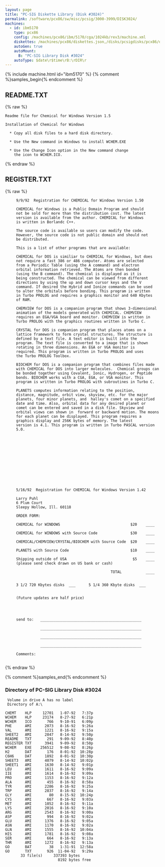 ```yaml
---
layout: page
title: "PC-SIG Diskette Library (Disk #3024)"
permalink: /software/pcx86/sw/misc/pcsig/3000-3999/DISK3024/
machines:
  - id: ibm5170
    type: pcx86
    config: /machines/pcx86/ibm/5170/cga/1024kb/rev3/machine.xml
    diskettes: /machines/pcx86/diskettes.json,/disks/pcsigdisks/pcx86/diskettes.json
    autoGen: true
    autoMount:
      B: "PC-SIG Library Disk #3024"
    autoType: $date\r$time\rB:\rDIR\r
---
```


{% include machine.html id="ibm5170" %}
{% comment %}samples_begin{% endcomment %}

## README.TXT

{% raw %}
```
Readme file for Chemical for Windows Version 1.5
 
Installation of Chemical for Windows

  * Copy all disk files to a hard disk directory.

  * Use the New command in Windows to install WCHEM.EXE

  * Use the Change Icon option in the New command change
    the icon to WCHEM.ICO.
```
{% endraw %}

## REGISTER.TXT

{% raw %}
```
     9/9/92  Registration for CHEMICAL for Windows Version 1.50

     CHEMICAL for Windows is a Public Domain Program and should  
     not be sold for more than the distribution cost. The latest 
     version is available from the author. CHEMICAL for Windows 
     is written in Borlandc C++.

     The source code is available so users can modify the code.
     However, the source code is not public domain and should not
     be distributed.  
     
     This is a list of other programs that are available:

     CHEMICAL for DOS is similiar to CHEMICAL for Windows, but does
     not require a fast 386 or 486 computer. Atoms are selected
     from a Periodic Table (using the A command) and electron
     orbital information retrieved. The Atoms are then bonded
     (using the B command). The chemical is displayed as it is
     being constructed. The chemical can be viewed from different
     directions by using the up and down cursor keys and the V
     command. If desired the Hybrid and Ionize commands can be used
     to alter the orbitals before bonding. This program is written
     in Turbo PROLOG and requires a graphics monitor and 640 Kbytes 
     of RAM.
  
     CHEMVIEW for DOS is a companion program that shows 3-dimensional
     animation of the models generated with CHEMICAL. CHEMVIEW
     requires an EGA/VGA board and monitor. CHEMVIEW is written in
     Turbo PROLOG with the graphics routines written in Turbo C.
    
     CRYSTAL for DOS is companion program that places atoms on a
     lattice framework to form crystal structures. The structure is
     defined by a text file. A text editor is built into the
     program. The text file is converted to a image that is shown
     rotating in three dimensions. An EGA or VGA monitor is
     required. This program is written in Turbo PROLOG and uses
     the Turbo PROLOG Toolbox.
     
     BIOCHEM for DOS is a companion program that combines files made
     with CHEMICAL for DOS into larger molecules.  Chemical groups can
     be bonded together using Covalent, Ionic, Hydrogen, or Peptide
     bonds. BIOCHEM works with a CGA, EGA, or VGA monitor. This 
     program is written in Turbo PROLOG with subroutines in Turbo C.

     PLANETS computes information relating to the position,
     distance, magnitude, orbit view, skyview, etc. for the major
     planets, four minor planets, and  halley's comet on a specified
     date and time. Also, orbital data for any desired planet or
     comet can be entered and saved in a disk file. Skyview and
     orbital views can shown in  forward or backward motion. The moons
     for each planet can be displayed. This program requires a
     graphics display and 256K bytes of memory. The latest
     version is 4.1. This program is written in Turbo PASCAL version 
     5.0.













     5/16/92  Registration for CHEMICAL for Windows Version 1.42

     Larry Puhl
     6 Plum Court
     Sleepy Hollow, Ill. 60118

     ORDER FORM:

     CHEMICAL for WINDOWS                                $20    ____

     CHEMICAL for WINDOWS with Source Code               $30    ____

     CHEMICAL/CHEMVIEW/CRYSTAL/BIOCHEM with Source Code  $20    ____

     PLANETS with Source Code                            $10    ____

     Shipping outside of USA                              $5    ____
     (please send check drawn on US bank or cash)

                                                TOTAL           ____


     3 1/2 720 Kbytes disks  ___      5 1/4 360 Kbyte disks  ___
  

     (Future updates are half price)


 

     send to:   ______________________________________________

                ______________________________________________

                ______________________________________________

                ______________________________________________

     Comments:
   
```
{% endraw %}

{% comment %}samples_end{% endcomment %}

### Directory of PC-SIG Library Disk #3024

     Volume in drive A has no label
     Directory of A:\

    CHEMT    HLP     12701   1-07-92   7:37p
    WCHEM    HLP     23174   8-27-92   6:21p
    WCHEM    ICO       766   9-10-91   6:09p
    PHE      AMI      2073   8-16-92   9:26a
    VAL      AMI      1221   8-16-92   9:15a
    SHEET2   AMI      2847   8-14-92   9:50p
    README   TXT       291   9-09-92   8:40p
    REGISTER TXT      3941   9-09-92   8:50p
    WCHEM    EXE    256512   9-08-92   8:26p
    H2       DAT       176   8-01-92  10:28p
    C6H6     DAT      1892   8-01-92  10:30p
    SHEET3   AMI      4079   8-14-92  10:02p
    SHEET1   AMI      1630   8-14-92   9:01p
    LEU      AMI      1611   8-16-92   9:09a
    IIE      AMI      1614   8-16-92   9:09a
    PRO      AMI      1153   8-16-92   9:12a
    ALA      AMI       455   8-16-92   8:58a
    TYR      AMI      2286   8-16-92   9:25a
    TRP      AMI      2837   8-16-92   9:14a
    GLY      AMI        80   8-15-92  10:24p
    CYS      AMI       667   8-16-92   9:03a
    MET      AMI      1052   8-16-92   9:11a
    LYS      AMI      2016   8-16-92   9:10a
    ARG      AMI      2543   8-16-92   9:00a
    ASP      AMI       994   8-16-92   9:02a
    GLU      AMI      1376   8-16-92   9:05a
    ASN      AMI      1170   8-16-92   9:02a
    GLN      AMI      1555   8-16-92  10:04a
    HIS      AMI      1781   8-16-92   9:08a
    SER      AMI       664   8-16-92   9:13a
    THR      AMI      1272   8-16-92   9:13a
    GO       BAT        38   1-31-91  12:58a
    GO       TXT       926  11-04-92   9:29a
           33 file(s)     337393 bytes
                            8192 bytes free
